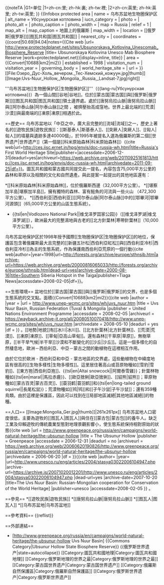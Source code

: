 {{noteTA
|G1=单位
|1=zh-cn:里; zh-hk:裏; zh-tw:裡;
|2=zh-cn:英里; zh-hk:英里; zh-tw:英里;
}}
{{Infobox protected area
| name = 乌布苏盆地生物圈保护区
| alt_name = Убсунурская котловина
| iucn_category = 
| photo =
| photo_alt = 
| photo_caption = 
| photo_width = 
| map = Russia 
| relief = 1
| map_alt = 
| map_caption = 地圖上的俄羅斯
| map_width = 
| location = [[俄罗斯|俄罗斯]][[图瓦共和国|图瓦共和国]]
| nearest_city = 
| coordinates = {{coord|50.69|94.04|notes=<ref>{{Cite web |url= http://www.protectedplanet.net/sites/Ubsunorskaya_Kotlovina_Unescomab_Biosphere_Reserve |title= Ubsunorskaya Kotlovina Unesco Mab Biosphere Reserve |work=protectedplanet.net}}</ref>|display=inline, title}}
| area = {{Convert|10688|km2|mi2}}
| established = 1998
| visitation_num = 
| visitation_year = 
| governing_body = 
| world_heritage_site = 
| url = 
}}
[[File:Озеро_Дус-Холь_вечером._Тес-Хемский_кожуун.jpg|thumb]]
[[Image:Uvs-Nuur_Hollow,_Mongolia,_Russia,_Landsat-7.jpg|right]] 

'''乌布苏盆地[[生物圈保护区|生物圈保护区]]'''（{{lang-ru|Убсунурская котловина}}）為一個山間[[谷地|谷地]]，位於[[蒙古国|蒙古国]]與[[俄罗斯|俄罗斯]][[图瓦共和国|图瓦共和国]]領土邊界處。處於[[唐努烏拉山脈|唐努烏拉山脈]]與[[阿尔泰山脉|阿尔泰山脉]]之間 ，被擠壓抬高成窪地。世界上最北端的[[荒漠|沙漠]]與最南端的[[凍原|凍原]]相遇於此。

==歷史==
乌布苏盆地以「中亞之中，廣大且完整的[[流域|流域]]之一，歷史上著名的[[遊牧民族|遊牧民族]]：[[斯基泰人|斯基泰人]]、[[突厥人|突厥人]]、[[匈人|匈人]]的墳墓與遺跡多達40000個」，於1995年被提名入選為俄羅斯的第二個[[世界遗产|世界遗产]]（第一個是[[科米原始森林|科米原始森林]]）<ref name="ces">{{cite web|url=http://ces.iisc.ernet.in/hpg/envis/doc-russia-wh.html|title=Russia's First World Heritage Site|publisher=|accessdate=2006-12-31|deadurl=yes|archiveurl=https://web.archive.org/web/20110925161813/http://ces.iisc.ernet.in/hpg/envis/doc-russia-wh.html|archivedate=2011-09-25|df=}}</ref>。圖瓦共和國和蒙古國共同提交此一提名，內容包含75,000平方公里的森林和草原以及相關的文化和自然遺產。與此提案一起提出的其他地區還有：

*[[科米原始森林|科米原始森林]]，位於俄羅斯西邊（32,000平方公里）。
*[[堪察加半島|堪察加半島]]，擁有獨特的森林、富有鮭魚的河流與一些火山 （472,300平方公里）。
*[[西伯利亚|西伯利亚]][[阿尔泰山脉|阿尔泰山脉]]中的[[鄂畢河|鄂畢河源頭]]（65,000平方公里的山區生態系統）。
* {{tsl|en|Vodlozero National Park||维戈泽罗囯家公园}}（[[维戈泽罗湖|维戈泽罗湖]]），歐洲最大的完整濕地與古老的[[北方針葉林|寒帶針葉林]]（10,000平方公里）<ref name=ces/>。

乌布苏盆地保护区於1998年授予國際[[生物圈保护区|生物圈保护区]]的地位，保護區包含著俄羅斯最大且完整的[[新疆五针松|西伯利亞紅松]]與[[西伯利亚冷杉|西伯利亚冷杉]]為主的生態系統，作為保護南西伯利亞荒原的一個行動<ref>{{cite web|author=|year=1998|url=http://forests.org/archive/europe/sthnsib.htm|archive-url=https://web.archive.org/web/20000816065033/http://forests.org/archive/europe/sthnsib.htm|dead-url=yes|archive-date=2000-08-16|title=Southern Siberia Hotspot in the Taiga|publisher=Tiaga News|accessdate=2008-02-05|df=}}</ref>。

==生態環境==
盆地位於[[蒙古国|蒙古国]]與[[俄罗斯|俄罗斯]]的交界，也是多個生態系統的交叉點。面積{{Convert|10688|km2|mi2}}<ref>{{cite web
 |author      = 
 |year        = 
 |url         = http://www.unep-wcmc.org/sites/wh/uvs_nuur.htm
 |title       = Uvs Nuur Basin, Russian Federation (Tuva) & Mongolia
 |publisher   = United Nations Environment Programme
 |accessdate  = 2008-02-05
 |archiveurl  = https://wayback.archive-it.org/all/20080510070418/http://www.unep-wcmc.org/sites/wh/uvs_nuur.htm
 |archivedate = 2008-05-10
 |deadurl     = yes
 |df          = 
}}
</ref>。[[地勢|地貌]]有[[冰川|冰川]]、[[北方針葉林|北方針葉林]]、[[荒漠|荒漠]]、[[凍原|凍原]]、[[草甸|亞高山草甸]]。還有森林[[干草原|草原]]，無樹草原，[[半干旱气候|半干旱]]沙漠和不斷變化的[[沙丘|沙丘]]。這是一個多樣化的自然棲息地，歐洲－西伯利亞、中亞－蒙古之間的動植物在這裡相互作用<ref name=greenhouse/>。

由於它位於歐洲 - 西伯利亞和中亞 - 蒙古地區的交界處，這些動植物在中緯度地區有很高的[[生物多樣性|生物多樣性]]。這里居住著高山或苔原物種如[[雪豹|雪豹]]、[[東方狍|西伯利亞狍]]、{{tsl|en|Altai snowcock||阿爾泰雪雞}}；針葉林物種如{{tsl|en|maral||馬拉赤鹿}}、[[歐亞猞猁|歐亞猞猁]]、[[貂熊|貂熊]]；草原物種如[[蒙古百灵|蒙古百灵]]、[[蓑羽鹤|蓑羽鹤]]和{{tsl|en|long-tailed ground squirrel||長尾松鼠}}；荒漠物種如[[鸨|鸨]]和[[子午沙鼠|子午沙鼠]]；還有359種鳥類。由於這裡是保護區，因此可以找到在[[局部地區滅絕|其他地區滅絕]]的物種<ref name=greenhouse/>。

==人口==
[[Image:Mongolia_Ger.jpg|thumb]]|261x261px]]
乌布苏盆地人口密度很低，主要為遊牧的[[图瓦人|图瓦人]]與住在[[蒙古包|蒙古包]]的養牛人。缺乏工業及仰賴遊牧的傳統農業型態對地理景觀影響小，使生態系統保持相對原始的狀態<ref name=greenhouse>{{cite web
 |url         = http://www.greenpeace.org/russia/en/campaigns/world-natural-heritage/the-ubsunur-hollow
 |title       = The Ubsunur Hollow
 |publisher   = Greenpeace
 |accessdate  = 2006-12-31
 |deadurl     = no
 |archiveurl  = https://web.archive.org/web/20060620190826/http://www.greenpeace.org/russia/en/campaigns/world-natural-heritage/the-ubsunur-hollow
 |archivedate = 2006-06-20
 |df          = 
}}</ref><ref>{{cite web
|author=
|year=
|url=http://www.unesco.ru/eng/articles/2004/stasya03022006104947.php
|archive-url=https://archive.is/20071020012201/http://www.unesco.ru/eng/articles/2004/stasya03022006104947.php
|dead-url=yes
|archive-date=2007-10-20
|title=The Uvs Nuur Basin: Russian-Mongolian cooperation for Conservation of the World Heritage]
|publisher=unesco
|accessdate=2008-02-05
}} 
</ref>。

==參見==
*[[遊牧民族|遊牧民族]]
*[[唐努烏拉山脈|唐努烏拉山脈]]
*[[图瓦人|图瓦人]]
*[[乌布苏盆地|乌布苏盆地]]

==參考資料==
{{reflist}}

==外部連結==

* [http://www.greenpeace.org/russia/en/campaigns/world-natural-heritage/the-ubsunur-hollow Uvs Nuur Basin]
{{Commons Category|Ubsunur Hollow State Biosphere Reserve}}
{{俄罗斯世界遗产|state=autocollapse}}
[[Category:圖瓦共和國地理|Category:圖瓦共和國地理]]
[[Category:俄罗斯地理的世界之最|Category:俄罗斯地理的世界之最]]
[[Category:蒙古国世界遗产|Category:蒙古国世界遗产]]
[[Category:俄羅斯自然保護區|Category:俄羅斯自然保護區]]
[[Category:俄罗斯世界遗产|Category:俄罗斯世界遗产]]